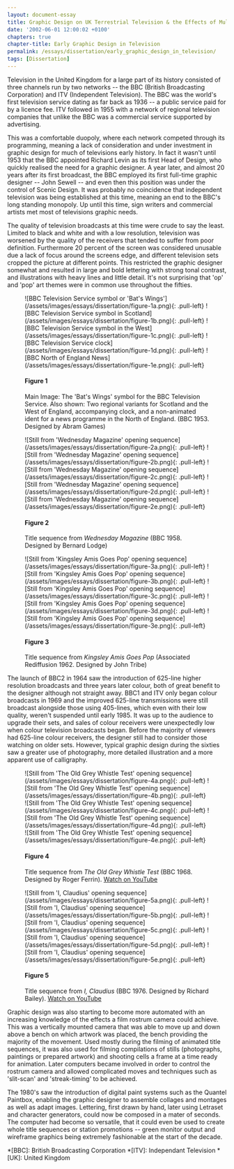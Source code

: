 ```yaml
---
layout: document-essay
title: Graphic Design on UK Terrestrial Television & the Effects of Multi-Channel Growth
date: '2002-06-01 12:00:02 +0100'
chapters: true
chapter-title: Early Graphic Design in Television
permalink: /essays/dissertation/early_graphic_design_in_television/
tags: [Dissertation]
---
```

Television in the United Kingdom for a large part of its history consisted of three channels run by two networks -- the BBC (British Broadcasting Corporation) and ITV (Independent Television). The BBC was the world's first television service dating as far back as 1936 -- a public service paid for by a licence fee. ITV followed in 1955 with a network of regional television companies that unlike the BBC was a commercial service supported by advertising.

This was a comfortable duopoly, where each network competed through its programming, meaning a lack of consideration and under investment in graphic design for much of televisions early history. In fact it wasn't until 1953 that the BBC appointed Richard Levin as its first Head of Design, who quickly realised the need for a graphic designer. A year later, and almost 20 years after its first broadcast, the BBC employed its first full-time graphic designer -- John Sewell -- and even then this position was under the control of Scenic Design. It was probably no coincidence that independent television was being established at this time, meaning an end to the BBC's long standing monopoly. Up until this time, sign writers and commercial artists met most of televisions graphic needs.

The quality of television broadcasts at this time were crude to say the least. Limited to black and white and with a low resolution, television was worsened by the quality of the receivers that tended to suffer from poor definition. Furthermore 20 percent of the screen was considered unusable due a lack of focus around the screens edge, and different television sets cropped the picture at different points. This restricted the graphic designer somewhat and resulted in large and bold lettering with strong tonal contrast, and illustrations with heavy lines and little detail. It's not surprising that 'op' and 'pop' art themes were in common use throughout the fifties.

<figure id="figure-1">
    ![BBC Television Service symbol or 'Bat's Wings'](/assets/images/essays/dissertation/figure-1a.png){: .pull-left}
    ![BBC Television Service symbol in Scotland](/assets/images/essays/dissertation/figure-1b.png){: .pull-left}
    ![BBC Television Service symbol in the West](/assets/images/essays/dissertation/figure-1c.png){: .pull-left}
    ![BBC Television Service clock](/assets/images/essays/dissertation/figure-1d.png){: .pull-left}
    ![BBC North of England News](/assets/images/essays/dissertation/figure-1e.png){: .pull-left}
    <figcaption>
        <h4>Figure 1</h4>
        <p>Main Image: The 'Bat's Wings' symbol for the BBC Television Service. Also shown: Two regional variants for Scotland and the West of England, accompanying clock, and a non-animated ident for a news programme in the North of England. (BBC 1953. Designed by Abram Games)</p>
    </figcaption>
</figure>

<figure id="figure-2">
    ![Still from 'Wednesday Magazine' opening sequence](/assets/images/essays/dissertation/figure-2a.png){: .pull-left}
    ![Still from 'Wednesday Magazine' opening sequence](/assets/images/essays/dissertation/figure-2b.png){: .pull-left}
    ![Still from 'Wednesday Magazine' opening sequence](/assets/images/essays/dissertation/figure-2c.png){: .pull-left}
    ![Still from 'Wednesday Magazine' opening sequence](/assets/images/essays/dissertation/figure-2d.png){: .pull-left}
    ![Still from 'Wednesday Magazine' opening sequence](/assets/images/essays/dissertation/figure-2e.png){: .pull-left}
    <figcaption>
        <h4>Figure 2</h4>
        <p>Title sequence from <cite>Wednesday Magazine</cite> (BBC 1958. Designed by Bernard Lodge)</p>
    </figcaption>
</figure>

<figure id="figure-3">
    ![Still from 'Kingsley Amis Goes Pop' opening sequence](/assets/images/essays/dissertation/figure-3a.png){: .pull-left} 
    ![Still from 'Kingsley Amis Goes Pop' opening sequence](/assets/images/essays/dissertation/figure-3b.png){: .pull-left} 
    ![Still from 'Kingsley Amis Goes Pop' opening sequence](/assets/images/essays/dissertation/figure-3c.png){: .pull-left} 
    ![Still from 'Kingsley Amis Goes Pop' opening sequence](/assets/images/essays/dissertation/figure-3d.png){: .pull-left} 
    ![Still from 'Kingsley Amis Goes Pop' opening sequence](/assets/images/essays/dissertation/figure-3e.png){: .pull-left} 
    <figcaption>
        <h4>Figure 3</h4>
        <p>Title sequence from <cite>Kingsley Amis Goes Pop</cite> (Associated Rediffusion 1962. Designed by John Tribe)</p>
    </figcaption>
</figure> 

The launch of BBC2 in 1964 saw the introduction of 625-line higher resolution broadcasts and three years later colour, both of great benefit to the designer although not straight away. BBC1 and ITV only began colour broadcasts in 1969 and the improved 625-line transmissions were still broadcast alongside those using 405-lines, which even with their low quality, weren't suspended until early 1985. It was up to the audience to upgrade their sets, and sales of colour receivers were unexpectedly low when colour television broadcasts began. Before the majority of viewers had 625-line colour receivers, the designer still had to consider those watching on older sets. However, typical graphic design during the sixties saw a greater use of photography, more detailed illustration and a more apparent use of calligraphy.

<figure id="figure-4">
    ![Still from 'The Old Grey Whistle Test' opening sequence](/assets/images/essays/dissertation/figure-4a.png){: .pull-left} 
    ![Still from 'The Old Grey Whistle Test' opening sequence](/assets/images/essays/dissertation/figure-4b.png){: .pull-left} 
    ![Still from 'The Old Grey Whistle Test' opening sequence](/assets/images/essays/dissertation/figure-4c.png){: .pull-left} 
    ![Still from 'The Old Grey Whistle Test' opening sequence](/assets/images/essays/dissertation/figure-4d.png){: .pull-left} 
    ![Still from 'The Old Grey Whistle Test' opening sequence](/assets/images/essays/dissertation/figure-4e.png){: .pull-left} 
    <figcaption>
        <h4>Figure 4</h4>
        <p>Title sequence from <cite>The Old Grey Whistle Test</cite> (BBC 1968. Designed by Roger Ferrin). <a href="http://www.youtube.com/watch?v=KNNAfzKwRn4" rel="related">Watch on YouTube</a></p>
    </figcaption>
</figure>

<figure id="figure-5">
    ![Still from 'I, Claudius' opening sequence](/assets/images/essays/dissertation/figure-5a.png){: .pull-left} 
    ![Still from 'I, Claudius' opening sequence](/assets/images/essays/dissertation/figure-5b.png){: .pull-left} 
    ![Still from 'I, Claudius' opening sequence](/assets/images/essays/dissertation/figure-5c.png){: .pull-left} 
    ![Still from 'I, Claudius' opening sequence](/assets/images/essays/dissertation/figure-5d.png){: .pull-left} 
    ![Still from 'I, Claudius' opening sequence](/assets/images/essays/dissertation/figure-5e.png){: .pull-left} 
    <figcaption>
        <h4>Figure 5</h4>
        <p>Title sequence from <cite>I, Claudius</cite> (BBC 1976. Designed by Richard Bailey). <a href="http://www.youtube.com/watch?v=pKwaCTfa1EE" rel="related">Watch on YouTube</a></p>
    </figcaption>
</figure>

Graphic design was also starting to become more automated with an increasing knowledge of the effects a film rostrum camera could achieve. This was a vertically mounted camera that was able to move up and down above a bench on which artwork was placed, the bench providing the majority of the movement. Used mostly during the filming of animated title sequences, it was also used for filming compilations of stills (photographs, paintings or prepared artwork) and shooting cells a frame at a time ready for animation. Later computers became involved in order to control the rostrum camera and allowed complicated moves and techniques such as 'slit-scan' and 'streak-timing' to be achieved.

The 1980's saw the introduction of digital paint systems such as the Quantel Paintbox, enabling the graphic designer to assemble collages and montages as well as adapt images. Lettering, first drawn by hand, later using Letraset and character generators, could now be composed in a mater of seconds. The computer had become so versatile, that it could even be used to create whole title sequences or station promotions -- green monitor output and wireframe graphics being extremely fashionable at the start of the decade.

*[BBC]: British Broadcasting Corporation
*[ITV]: Independant Television
*[UK]: United Kingdom